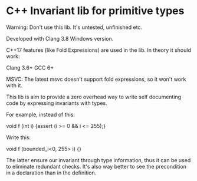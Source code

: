 # C++ Invariant lib for primitive types
Warning: Don't use this lib. It's untested, unfinished etc.

Developed with Clang 3.8 Windows version.

C++17 features (like Fold Expressions) are used in the lib. In theory it should work:

Clang 3.6+
GCC 6+

MSVC: The latest msvc doesn't support fold expressions, so it won't work with it.

This lib is aim to provide a zero overhead way to write self documenting code by expressing invariants with types.

For example, instead of this:

 void f (int i) {assert (i >= 0 && i <= 255);}
 
Write this:

 void f (bounded_i<0, 255> i) {}
 
The latter ensure our invariant through type information, thus it can be used to eliminate redundant checks.
It's also way better to see the precondition in a declaration than in the definition.
